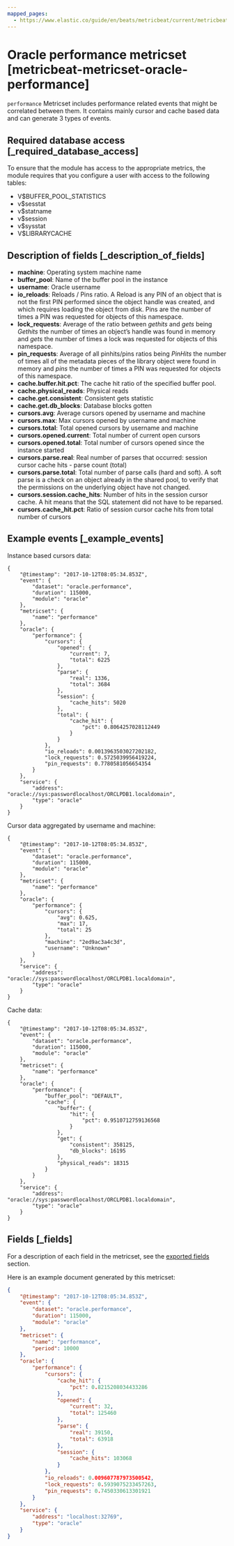 ```yaml
---
mapped_pages:
  - https://www.elastic.co/guide/en/beats/metricbeat/current/metricbeat-metricset-oracle-performance.html
---
```


<!-- This file is generated! See scripts/docs_collector.py -->

# Oracle performance metricset [metricbeat-metricset-oracle-performance]

`performance` Metricset includes performance related events that might be correlated between them. It contains mainly cursor and cache based data and can generate 3 types of events.


## Required database access [_required_database_access]

To ensure that the module has access to the appropriate metrics, the module requires that you configure a user with access to the following tables:

* V$BUFFER_POOL_STATISTICS
* v$sesstat
* v$statname
* v$session
* v$sysstat
* V$LIBRARYCACHE


## Description of fields [_description_of_fields]

* **machine**: Operating system machine name
* **buffer_pool**: Name of the buffer pool in the instance
* **username**: Oracle username
* **io_reloads**: Reloads / Pins ratio. A Reload is any PIN of an object that is not the first PIN performed since the object handle was created, and which requires loading the object from disk. Pins are the number of times a PIN was requested for objects of this namespace.
* **lock_requests**: Average of the ratio between *gethits* and *gets* being *Gethits* the number of times an object’s handle was found in memory and *gets* the number of times a lock was requested for objects of this namespace.
* **pin_requests**: Average of all pinhits/pins ratios being *PinHits* the number of times all of the metadata pieces of the library object were found in memory and *pins* the number of times a PIN was requested for objects of this namespace.
* **cache.buffer.hit.pct**: The cache hit ratio of the specified buffer pool.
* **cache.physical_reads**: Physical reads
* **cache.get.consistent**: Consistent gets statistic
* **cache.get.db_blocks**: Database blocks gotten
* **cursors.avg**: Average cursors opened by username and machine
* **cursors.max**: Max cursors opened by username and machine
* **cursors.total**: Total opened cursors by username and machine
* **cursors.opened.current**: Total number of current open cursors
* **cursors.opened.total**: Total number of cursors opened since the instance started
* **cursors.parse.real**: Real number of parses that occurred: session cursor cache hits - parse count (total)
* **cursors.parse.total**: Total number of parse calls (hard and soft). A soft parse is a check on an object already in the shared pool, to verify that the permissions on the underlying object have not changed.
* **cursors.session.cache_hits**: Number of hits in the session cursor cache. A hit means that the SQL statement did not have to be reparsed.
* **cursors.cache_hit.pct**: Ratio of session cursor cache hits from total number of cursors


## Example events [_example_events]

Instance based cursors data:

```
{
    "@timestamp": "2017-10-12T08:05:34.853Z",
    "event": {
        "dataset": "oracle.performance",
        "duration": 115000,
        "module": "oracle"
    },
    "metricset": {
        "name": "performance"
    },
    "oracle": {
        "performance": {
            "cursors": {
                "opened": {
                    "current": 7,
                    "total": 6225
                },
                "parse": {
                    "real": 1336,
                    "total": 3684
                },
                "session": {
                    "cache_hits": 5020
                },
                "total": {
                    "cache_hit": {
                        "pct": 0.8064257028112449
                    }
                }
            },
            "io_reloads": 0.0013963503027202182,
            "lock_requests": 0.5725039956419224,
            "pin_requests": 0.7780581056654354
        }
    },
    "service": {
        "address": "oracle://sys:passwordlocalhost/ORCLPDB1.localdomain",
        "type": "oracle"
    }
}
```

Cursor data aggregated by username and machine:

```
{
    "@timestamp": "2017-10-12T08:05:34.853Z",
    "event": {
        "dataset": "oracle.performance",
        "duration": 115000,
        "module": "oracle"
    },
    "metricset": {
        "name": "performance"
    },
    "oracle": {
        "performance": {
            "cursors": {
                "avg": 0.625,
                "max": 17,
                "total": 25
            },
            "machine": "2ed9ac3a4c3d",
            "username": "Unknown"
        }
    },
    "service": {
        "address": "oracle://sys:passwordlocalhost/ORCLPDB1.localdomain",
        "type": "oracle"
    }
}
```

Cache data:

```
{
    "@timestamp": "2017-10-12T08:05:34.853Z",
    "event": {
        "dataset": "oracle.performance",
        "duration": 115000,
        "module": "oracle"
    },
    "metricset": {
        "name": "performance"
    },
    "oracle": {
        "performance": {
            "buffer_pool": "DEFAULT",
            "cache": {
                "buffer": {
                    "hit": {
                        "pct": 0.9510712759136568
                    }
                },
                "get": {
                    "consistent": 358125,
                    "db_blocks": 16195
                },
                "physical_reads": 18315
            }
        }
    },
    "service": {
        "address": "oracle://sys:passwordlocalhost/ORCLPDB1.localdomain",
        "type": "oracle"
    }
}
```

## Fields [_fields]

For a description of each field in the metricset, see the [exported fields](/reference/metricbeat/exported-fields-oracle.md) section.

Here is an example document generated by this metricset:

```json
{
    "@timestamp": "2017-10-12T08:05:34.853Z",
    "event": {
        "dataset": "oracle.performance",
        "duration": 115000,
        "module": "oracle"
    },
    "metricset": {
        "name": "performance",
        "period": 10000
    },
    "oracle": {
        "performance": {
            "cursors": {
                "cache_hit": {
                    "pct": 0.8215208034433286
                },
                "opened": {
                    "current": 32,
                    "total": 125460
                },
                "parse": {
                    "real": 39150,
                    "total": 63918
                },
                "session": {
                    "cache_hits": 103068
                }
            },
            "io_reloads": 0.009607787973500542,
            "lock_requests": 0.5939075233457263,
            "pin_requests": 0.7450330613301921
        }
    },
    "service": {
        "address": "localhost:32769",
        "type": "oracle"
    }
}
```
